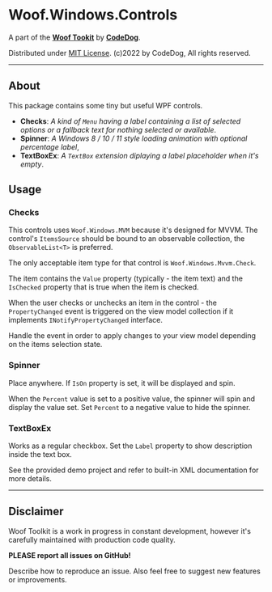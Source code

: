 ﻿# Woof.Windows.Controls

A part of the [**Woof Tookit**](../../Readme.md)
by **[CodeDog](https://www.codedog.pl)**.

Distributed under [MIT License](https://en.wikipedia.org/wiki/MIT_License).
(c)2022 by CodeDog, All rights reserved.

---

## About

This package contains some tiny but useful WPF controls.
- **Checks**:
  *A kind of `Menu` having a label containing a list of selected options or
  a fallback text for nothing selected or available*.
- **Spinner**:
  *A Windows 8 / 10 / 11 style loading animation with optional percentage label*,
- **TextBoxEx**:
  *A `TextBox` extension diplaying a label placeholder when it's empty*.

## Usage

### Checks

This controls uses `Woof.Windows.MVM` because it's designed for MVVM.
The control's `ItemsSource` should be bound to an observable collection,
the `ObservableList<T>` is preferred.

The only acceptable item type for that control is
`Woof.Windows.Mvvm.Check`.

The item contains the `Value` property (typically - the item text) and
the `IsChecked` property that is true when the item is checked.

When the user checks or unchecks an item in the control -
the `PropertyChanged` event is triggered on the view model collection
if it implements `INotifyPropertyChanged` interface.

Handle the event in order to apply changes to your view model depending
on the items selection state.

### Spinner

Place anywhere. If `IsOn` property is set, it will be displayed and spin.

When the `Percent` value is set to a positive value, the spinner will spin and display
the value set. Set `Percent` to a negative value to hide the spinner.

### TextBoxEx

Works as a regular checkbox. Set the `Label` property to show description
inside the text box.

See the provided demo project and refer to built-in XML documentation
for more details.

---

## Disclaimer

Woof Toolkit is a work in progress in constant development,
however it's carefully maintained with production code quality.

**PLEASE report all issues on GitHub!**

Describe how to reproduce an issue.
Also feel free to suggest new features or improvements.